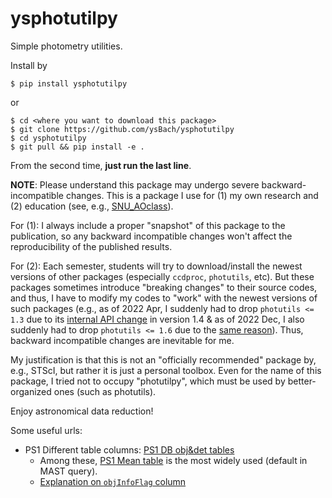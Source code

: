 # ysphotutilpy
Simple photometry utilities.



Install by

```
$ pip install ysphotutilpy
```

or

```
$ cd <where you want to download this package>
$ git clone https://github.com/ysBach/ysphotutilpy
$ cd ysphotutilpy
$ git pull && pip install -e .
```
From the second time, **just run the last line**.


**NOTE**: Please understand this package may undergo severe backward-incompatible changes. This is a package I use for (1) my own research and (2) education (see, e.g., [SNU_AOclass](https://github.com/ysBach/SNU_AOclass/)).

For (1): I always include a proper "snapshot" of this package to the publication, so any backward incompatible changes won't affect the reproducibility of the published results.

For (2): Each semester, students will try to download/install the newest versions of other packages (especially ``ccdproc``, ``photutils``, etc). But these packages sometimes introduce "breaking changes" to their source codes, and thus, I have to modify my codes to "work" with the newest versions of such packages (e.g., as of 2022 Apr, I suddenly had to drop ``photutils <= 1.3`` due to its [internal API change](https://github.com/astropy/photutils/issues/1335) in version 1.4 & as of 2022 Dec, I also suddenly had to drop ``photutils <= 1.6`` due to the [same reason](https://github.com/astropy/photutils/commit/799e0b0aca361b8deb5f506a91af1c890075af77)). Thus, backward incompatible changes are inevitable for me.

My justification is that this is not an "officially recommended" package by, e.g., STScI, but rather it is just a personal toolbox. Even for the name of this package, I tried not to occupy "photutilpy", which must be used by better-organized ones (such as photutils).

Enjoy astronomical data reduction!

Some useful urls:

* PS1 Different table columns: [PS1 DB obj&det tables](https://outerspace.stsci.edu/display/PANSTARRS/PS1+Database+object+and+detection+tables)
  * Among these, [PS1 Mean table](https://outerspace.stsci.edu/display/PANSTARRS/PS1+MeanObjectView+table+fields) is the most widely used (default in MAST query).
  * [Explanation on ``objInfoFlag`` column](https://outerspace.stsci.edu/display/PANSTARRS/PS1+Object+Flags#PS1ObjectFlags-ObjectInfoFlagsvalues,e.g.,columnobjInfoFlagintableObjectThin)